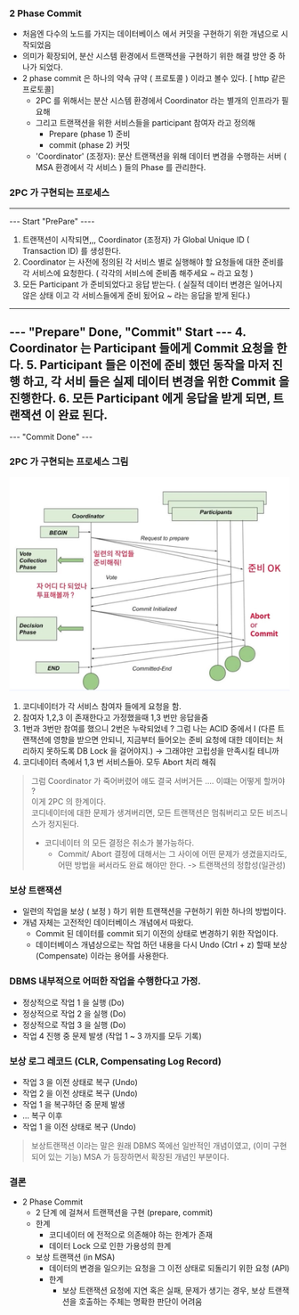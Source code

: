 ### 2 Phase Commit 
- 처음엔 다수의 노드를 가지는 데이터베이스 에서 커밋을 구현하기 위한 개념으로 시작되었음
- 의미가 확장되어, 분산 시스템 환경에서 트랜잭션을 구현하기 위한 해결 방안 중 하나가 되었다.
- 2 phase commit 은 하나의 약속 규약 ( 프로토콜 ) 이라고 볼수 있다. [ http 같은 프로토콜]
  - 2PC 를 위해서는 분산 시스템 환경에서 Coordinator 라는 별개의 인프라가 필요해
  - 그리고 트랜잭션을 위한 서비스들을 participant 참여자 라고 정의해
    - Prepare (phase 1) 준비
    - commit (phase 2) 커밋
  - 'Coordinator' (조정자): 분산 트랜잭션을 위해 데이터 변경을 수행하는 서버 ( MSA 환경에서 각 서비스 ) 들의 Phase 를 관리한다.

### 2PC 가 구현되는 프로세스

---
--- Start "PrePare" ----
1. 트랜잭션이 시작되면,,, Coordinator (조정자) 가 Global Unique ID ( Transaction ID) 를 생성한다.
2. Coordinator 는 사전에 정의된 각 서비스 별로 실행해야 할 요청들에 대한 준비를 각 서비스에 요청한다. ( 각각의 서비스에 준비좀 해주세요 ~ 라고 요청 )
3. 모든 Participant 가 준비되었다고 응답 받는다. ( 실질적 데이터 변경은 일어나지 않은 상태 이고 각 서비스들에게 준비 됬어요 ~ 라는 응답을 받게 된다.)
--- 
--- "Prepare" Done, "Commit" Start --- 
4. Coordinator 는 Participant 들에게 Commit 요청을 한다.
5. Participant 들은 이전에 준비 했던 동작을 마저 진행 하고, 각 서비 들은 실제 데이터 변경을 위한 Commit 을 진행한다.
6. 모든 Participant 에게 응답을 받게 되면, 트랜잭션 이 완료 된다.
--- 
--- "Commit Done" ---

### 2PC 가 구현되는 프로세스 그림
![img.png](img.png)
1. 코디네이터가 각 서비스 참여자 들에게 요청을 함.
2. 참여자 1,2,3 이 존재한다고 가정했을때 1,3 번만 응답을줌
3. 1번과 3번만 참여를 했으니 2번은 누락되었네 ? 그럼 나는 ACID 중에서 I (다른 트랜잭션에 영향을 받으면 안되니, 지금부터 들어오는 준비 요청에 대한 데이터는 처리하지 못하도록 DB Lock 을 걸어야지.)
-> 그래야만 고립성을 만족시킬 테니까
4. 코디네이터 측에서 1,3 번 서비스들아. 모두 Abort 처리 해줘

> 그럼 Coordinator 가 죽어버렸어 얘도 결국 서버거든 .... 이떄는 어떻게 할꺼야 ? <br /> 
> 이게 2PC 의 한계이다. <br />
> 코디네이터에 대한 문제가 생겨버리면, 모든 트랜잭션은 멈춰버리고 모든 비즈니스가 정지된다. <br />
>  - 코디네이터 의 모든 결정은 취소가 불가능하다.
>    - Commit/ Abort 결정에 대해서는 그 사이에 어떤 문제가 생겼을지라도, 어떤 방법을 써서라도 완료 해야만 한다. -> 트랜잭션의 정합성(일관성)

### 보상 트랜잭션
- 일련의 작업을 보상 ( 보정 ) 하기 위한 트랜잭션을 구현하기 위한 하나의 방법이다.
- 개념 자체는 고전적인 데이터베이스 개념에서 따왔다.
  - Commit 된 데이터를 commit 되기 이전의 상태로 변경하기 위한 작업이다.
  - 데이터베이스 개념상으로는 작업 하던 내용을 다시 Undo (Ctrl + z) 할때 보상 (Compensate) 이라는 용어를 사용한다.

### DBMS 내부적으로 어떠한 작업을 수행한다고 가정.
  - 정상적으로 작업 1 을 실행 (Do)
  - 정상적으로 작업 2 을 실행 (Do)
  - 정상적으로 작업 3 을 실행 (Do)
  - 작업 4 진행 중 문제 발생 (작업 1 ~ 3 까지를 모두 기록)
### 보상 로그 레코드 (CLR, Compensating Log Record)
- 작업 3 을 이전 상태로 복구 (Undo)
- 작업 2 을 이전 상태로 복구 (Undo)
- 작업 1 을 복구하던 중 문제 발생
- ... 복구 이후
- 작업 1 을 이전 상태로 복구 (Undo)

> 보상트랜잭션 이라는 말은 원래 DBMS 쪽에선 일반적인 개념이였고, (이미 구현되어 있는 기능) 
> MSA 가 등장하면서 확장된 개념인 부분이다.


### 결론
- 2 Phase Commit
  - 2 단계 에 걸쳐서 트랜잭션을 구현 (prepare, commit)
  - 한계
    - 코디네이터 에 전적으로 의존해야 하는 한계가 존재
    - 데이터 Lock 으로 인한 가용성의 한계
  - 보상 트랜잭션 (in MSA)
    - 데이터의 변경을 일으키는 요청을 그 이전 상태로 되돌리기 위한 요청 (API)
    - 한계
      - 보상 트랜잭션 요청에 지연 혹은 실패, 문제가 생기는 경우, 보상 트랜잭션을 호출하는 주체는 명확한 판단이 어려움